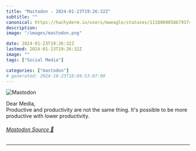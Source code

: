 ```yaml
---
title: "Mastodon - 2024-01-23T19:26:32Z"
subtitle: ""
canonical: https://hachyderm.io/users/mweagle/statuses/111806905867937461
description:
image: "/images/mastodon.png"

date: 2024-01-23T19:26:32Z
lastmod: 2024-01-23T19:26:32Z
image: ""
tags: ["Social Media"]

categories: ["mastodon"]
# generated: 2024-10-23T18:04:53-07:00
---
```

![Mastodon](/images/mastodon.png)

<p>Dear Media,<br />Productive and productivity are not the same thing. It&#39;s possible to be more productive with lower productivity.</p>


###### [Mastodon Source 🐘](https://hachyderm.io/@mweagle/111806905867937461)

___
